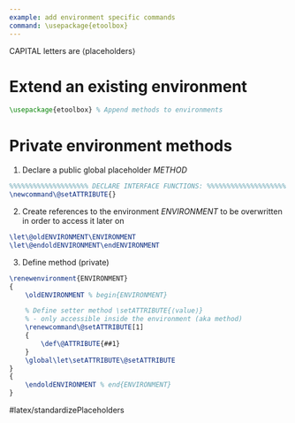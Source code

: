 ```yaml
---
example: add environment specific commands
command: \usepackage{etoolbox}
---
```

CAPITAL letters are ⟨placeholders⟩

# Extend an existing environment 

```latex
\usepackage{etoolbox} % Append methods to environments
```

# Private environment methods

1. Declare a public global placeholder _METHOD_

```latex
%%%%%%%%%%%%%%%%%%%% DECLARE INTERFACE FUNCTIONS: %%%%%%%%%%%%%%%%%%%%
\newcommand\@setATTRIBUTE{}
```

2. Create references to the environment _ENVIRONMENT_ to be overwritten in order to access it later on

```latex
\let\@oldENVIRONMENT\ENVIRONMENT
\let\@endoldENVIRONMENT\endENVIRONMENT
```

3. Define method (private)

```latex
\renewenvironment{ENVIRONMENT}
{
    \oldENVIRONMENT % begin{ENVIRONMENT}

    % Define setter method \setATTRIBUTE{⟨value⟩}
    % - only accessible inside the environment (aka method)
    \renewcommand\@setATTRIBUTE[1]
    {
        \def\@ATTRIBUTE{##1}
    }
    \global\let\setATTRIBUTE\@setATTRIBUTE
}
{
    \endoldENVIRONMENT % end{ENVIRONMENT}
}
```

#latex/standardizePlaceholders 
